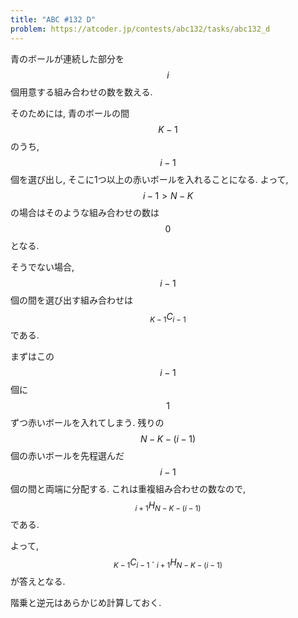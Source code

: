 ```yaml
---
title: "ABC #132 D"
problem: https://atcoder.jp/contests/abc132/tasks/abc132_d
---
```

青のボールが連続した部分を $$ i $$ 個用意する組み合わせの数を数える.

そのためには, 青のボールの間 $$ K-1 $$ のうち, $$ i-1 $$ 個を選び出し, そこに1つ以上の赤いボールを入れることになる. よって, $$ i-1 \gt N-K $$ の場合はそのような組み合わせの数は $$ 0 $$ となる.

そうでない場合, $$ i-1 $$ 個の間を選び出す組み合わせは $$ {}_{K-1}C_{i-1} $$ である.

まずはこの $$ i-1 $$ 個に $$ 1 $$ ずつ赤いボールを入れてしまう. 残りの $$ N-K-(i-1) $$ 個の赤いボールを先程選んだ $$ i-1 $$ 個の間と両端に分配する. これは重複組み合わせの数なので, $$ {}_{i+1}H_{N-K-(i-1)} $$ である.

よって, $$ {}_{K-1}C_{i-1} \cdot {}_{i+1}H_{N-K-(i-1)} $$ が答えとなる.

階乗と逆元はあらかじめ計算しておく.
